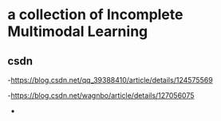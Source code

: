 # a collection of Incomplete Multimodal Learning
## csdn

-https://blog.csdn.net/qq_39388410/article/details/124575569<br>

-https://blog.csdn.net/wagnbo/article/details/127056075<br>

-
